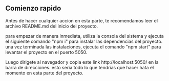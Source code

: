 ## Comienzo rapido

Antes de hacer cualquier accion en esta parte, te recomendamos leer el archivo README.md del inicio del proyecto.

para empezar de manera inmediata, utiliza la consola del sistema y ejecuta el siguiente comando "npm i" para instalar las dependencias del proyecto. una vez terminada las instalaciones, ejecuta el comando "npm start" para levantar el proyecto en el puerto 5050.

Luego dirigete al navegador y copia este link http://localhost:5050/ en la barra de direcciones.
esto seria todo lo que tendrias que hacer hata el momento en esta parte del proyecto.
